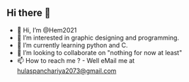## Hi there 👋

- 👋 Hi, I’m @Hem2021
- 👀 I’m interested in graphic designing and programming.
- 🌱 I’m currently learning python and C.
- 💞️ I’m looking to collaborate on "nothing for now at least"
- 📫 How to reach me ? - Well eMail me at hulaspanchariya2073@gmail.com

<!---
hem2021/hem2021 is a ✨ special ✨ repository because its `README.md` (this file) appears on your GitHub profile.
You can click the Preview link to take a look at your changes.
--->
